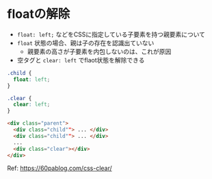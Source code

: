 # floatの解除

* `float: left;` などをCSSに指定している子要素を持つ親要素について
* `float` 状態の場合、親は子の存在を認識出ていない
  * 親要素の高さが子要素を内包しないのは、これが原因
* 空タグと `clear: left` でflaot状態を解除できる

```css
.child {
  float: left;
}

.clear {
  clear: left;
}
```

```html
<div class="parent">
  <div class="child""> ... </div>
  <div class="child""> ... </div>
  ...
  <div class="clear"></div>
</div>
```

Ref: https://60pablog.com/css-clear/
